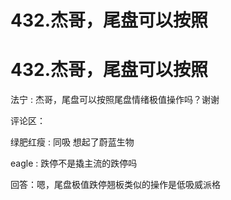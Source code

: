 # 432.杰哥，尾盘可以按照

# 432.杰哥，尾盘可以按照

法宁 : 杰哥，尾盘可以按照尾盘情绪极值操作吗？谢谢

评论区：

绿肥红瘦 : 同吸 想起了蔚蓝生物

eagle : 跌停不是撬主流的跌停吗

回答：嗯，尾盘极值跌停翘板类似的操作是低吸威派格